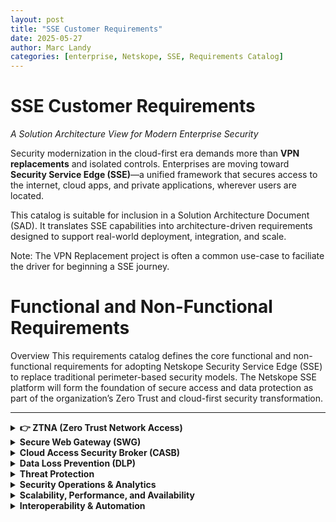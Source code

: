 ```yaml
---
layout: post
title: "SSE Customer Requirements"
date: 2025-05-27
author: Marc Landy
categories: [enterprise, Netskope, SSE, Requirements Catalog]
---
```


# SSE Customer Requirements  
*A Solution Architecture View for Modern Enterprise Security*

Security modernization in the cloud-first era demands more than **VPN replacements** and isolated controls. Enterprises are moving toward **Security Service Edge (SSE)**—a unified framework that secures access to the internet, cloud apps, and private applications, wherever users are located.

This catalog is suitable for inclusion in a Solution Architecture Document (SAD). It translates SSE capabilities into architecture-driven requirements designed to support real-world deployment, integration, and scale.

Note: The VPN Replacement project is often a common use-case to faciliate the driver for beginning a SSE journey. 

# Functional and Non-Functional Requirements
Overview
This requirements catalog defines the core functional and non-functional requirements for adopting Netskope Security Service Edge (SSE) to replace traditional perimeter-based security models. The Netskope SSE platform will form the foundation of secure access and data protection as part of the organization’s Zero Trust and cloud-first security transformation.

---
<details> 
<summary><strong>👉 ZTNA (Zero Trust Network Access)</strong></summary>

| ID        |	Requirement | Priority	| Compliance / Standards |
|-----------|--------------|-----------|------------------------|
| ZTNA-001  | Must provide secure access to private applications without relying on traditional VPN.|	High | NIST 800-207 Zero Trust |
| ZTNA-002  | Must support identity-based, device-aware, and posture-aware access policies.|	High|	Microsoft CA, Entra ID integration|
| ZTNA-003  | Must support both client-based and clientless (browser-based) access for managed and unmanaged devices.|	High|	BYOD and hybrid user support|
| ZTNA-004  | Must support integration with SD-WAN (Cisco) via GRE/IPSec tunnels and IPsec-GW.|	High|	SD-WAN integration (Cisco Validated Design)|
| ZTNA-005  | Should support reverse access for server-initiated use-cases such as patching, VoIP, and RDP.|	Medium|	Legacy App and IT Support|

</details>

<details> 
<summary><strong>Secure Web Gateway (SWG)</strong></summary>

**Purpose:** Enforce acceptable use policies, inspect web traffic, and block threats from internet browsing activity.

| ID       | Requirement                                                                                       |
|----------|----------------------------------------------------------------------------------------------------|
| SWG-001  | Full web traffic inspection (HTTP/S) with real-time URL categorization and policy enforcement.     |
| SWG-002  | SSL decryption with selective bypass for regulated or sensitive domains (e.g., financial or health).|
| SWG-003  | Enforce AUPs including Safe Search, file-type control, social media usage, and custom URL categories.|

</details>

<details> 
<summary><strong>Cloud Access Security Broker (CASB)</strong></summary>

**Purpose:** Discover, monitor, and control the use of sanctioned and unsanctioned cloud services.

| ID        | Requirement                                                                                                          |
|-----------|-----------------------------------------------------------------------------------------------------------------------|
| CASB-001  | Shadow IT discovery and risk-ranked visibility into all cloud app usage.                                              |
| CASB-002  | Inline controls to block, coach, or alert on risky behaviors (e.g., uploads to personal cloud storage).               |
| CASB-003  | Contextual app risk scoring based on compliance, third-party sharing, geolocation, and encryption posture.            |
| CASB-004  | API integration with sanctioned apps (e.g., M365, Box) for DLP scanning, activity auditing, and remediation workflows.|

</details>

<details> 
<summary><strong>Data Loss Prevention (DLP)</strong></summary>

**Purpose:** Prevent leakage of sensitive data across all traffic flows—web, SaaS, and private apps.

| ID        | Requirement                                                                                                           |
|-----------|------------------------------------------------------------------------------------------------------------------------|
| DLP-001   | Advanced DLP with regex, fingerprinting, exact data matching, and prebuilt compliance rules (e.g., PCI, PII, PHI).     |
| DLP-002   | Support for Microsoft Information Protection (MIP/AIP) label detection and enforcement.                                |
| DLP-003   | Unified DLP across web, SaaS APIs, and private access with consistent policies and incident response.                  |
| DLP-004   | Optical Character Recognition (OCR) for inspecting image content for embedded sensitive data.                          |

</details>

<details> 
<summary><strong>Threat Protection</strong></summary>

**Purpose:** Block malware, ransomware, and advanced threats across all vectors using ML, sandboxing, and threat intel.

| ID        | Requirement                                                                                      |
|-----------|---------------------------------------------------------------------------------------------------|
| TP-001    | Multi-layer threat detection including AV, sandboxing, machine learning, and reputation-based blocking. |
| TP-002    | Detection of anomalous user behavior (e.g., data hoarding, access from unusual geographies).      |
| TP-003    | Tight SIEM/SOAR/XDR integration for real-time alert forwarding and automated remediation.         |

</details>

<details> 
<summary><strong>Security Operations & Analytics</strong></summary>

**Purpose:** Provide actionable visibility into user activity, policy enforcement, and incident trends.

| ID        | Requirement                                                                                  |
|-----------|-----------------------------------------------------------------------------------------------|
| SOA-001   | Real-time dashboards covering traffic, risk levels, application usage, and policy violations. |
| SOA-002   | Log export via syslog, S3/API connectors, or direct integration with Splunk, Azure Sentinel. |
| SOA-003   | Role-based access control for dashboards and logs.                                            |

</details>

<details> 
<summary><strong>Scalability, Performance, and Availability</strong></summary>

**Purpose:** Ensure the SSE platform supports large-scale enterprise workloads and delivers globally consistent security.

| ID        | Requirement                                                                                      |
|-----------|---------------------------------------------------------------------------------------------------|
| SA-001    | Global Points of Presence (PoPs) ensuring low latency access and in-region compliance.            |
| SA-002    | Horizontal scalability for 10,000s of users and multi-Gbps throughput with zero degradation.       |
| SA-003    | Multi-tenancy support and delegated admin capabilities (ideal for M&A or MSSP scenarios).         |

</details>

<details> 
<summary><strong>Interoperability & Automation</strong></summary>

**Purpose:** Integrate SSE capabilities with the broader enterprise IT and SecOps ecosystem via APIs and automation.

| ID        | Requirement                                                                                      |
|-----------|---------------------------------------------------------------------------------------------------|
| INT-001   | REST APIs for policy management, log access, alert generation, and automation pipelines.          |
| INT-002   | Infrastructure-as-Code (IaC) support using Terraform modules, JSON templates, and scripting SDKs. |

</details>
